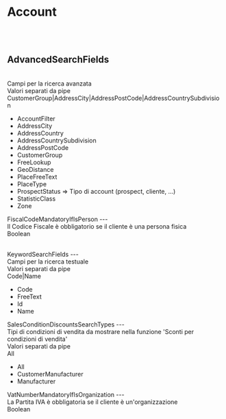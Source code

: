# Account

<br><br> 

AdvancedSearchFields 
---
<br> Campi per la ricerca avanzata <br> 
Valori separati da pipe <br> 
CustomerGroup&#124;AddressCity&#124;AddressPostCode&#124;AddressCountrySubdivision <br>
<ul> 
<li>AccountFilter</li>
<li>AddressCity</li>
<li>AddressCountry</li>
<li>AddressCountrySubdivision</li>
<li>AddressPostCode</li>
<li>CustomerGroup</li>
<li>FreeLookup</li>
<li>GeoDistance</li>
<li>PlaceFreeText</li>
<li>PlaceType</li>
<li>ProspectStatus => Tipo di account (prospect, cliente, ...)</li>
<li>StatisticClass</li>
<li>Zone</li>
</ul>
FiscalCodeMandatoryIfIsPerson 
---
<br> Il Codice Fiscale è obbligatorio se il cliente è una persona fisica <br> 
Boolean <br> 
 <br>
<ul> 
</ul>
KeywordSearchFields 
---
<br> Campi per la ricerca testuale <br> 
Valori separati da pipe <br> 
Code&#124;Name <br>
<ul> 
<li>Code</li>
<li>FreeText</li>
<li>Id</li>
<li>Name</li>
</ul>
SalesConditionDiscountsSearchTypes 
---
<br> Tipi di condizioni di vendita da mostrare nella funzione 'Sconti per condizioni di vendita' <br> 
Valori separati da pipe <br> 
All <br>
<ul> 
<li>All</li>
<li>CustomerManufacturer</li>
<li>Manufacturer</li>
</ul>
VatNumberMandatoryIfIsOrganization 
---
<br> La Partita IVA è obbligatoria se il cliente è un'organizzazione <br> 
Boolean <br> 
 <br>
<ul> 
</ul>


